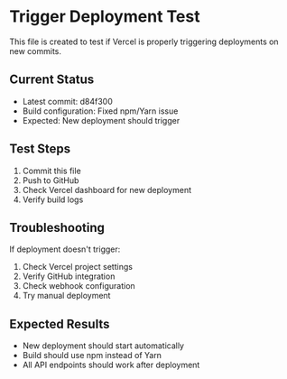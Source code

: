 # Trigger Deployment Test

This file is created to test if Vercel is properly triggering deployments on new commits.

## Current Status

- Latest commit: d84f300
- Build configuration: Fixed npm/Yarn issue
- Expected: New deployment should trigger

## Test Steps

1. Commit this file
2. Push to GitHub
3. Check Vercel dashboard for new deployment
4. Verify build logs

## Troubleshooting

If deployment doesn't trigger:

1. Check Vercel project settings
2. Verify GitHub integration
3. Check webhook configuration
4. Try manual deployment

## Expected Results

- New deployment should start automatically
- Build should use npm instead of Yarn
- All API endpoints should work after deployment 